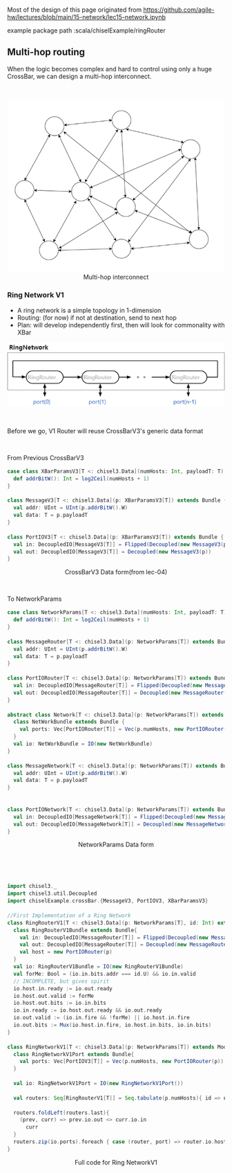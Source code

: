 <br>

Most of the design of this page originated from
https://github.com/agile-hw/lectures/blob/main/15-network/lec15-network.ipynb

example package path :scala/chiselExample/ringRouter

## Multi-hop routing

When the logic becomes complex and hard to control using only a huge CrossBar, we can design a multi-hop interconnect.

<br>
<p align="center"> <img src="lec05/multihop.png"/> <br> Multi-hop interconnect </p>


### Ring Network V1

- A ring network is a simple topology in 1-dimension
- Routing: (for now) if not at destination, send to next hop
- Plan: will develop independently first, then will look for commonality with XBar


<p align="center"> <img src="lec05/RingNetworkV1.png"/> </p>

<br>

Before we go, V1 Router will reuse CrossBarV3's generic data format

<br>

From Previous CrossBarV3
```scala
case class XBarParamsV3[T <: chisel3.Data](numHosts: Int, payloadT: T) {
  def addrBitW(): Int = log2Ceil(numHosts + 1)
}

class MessageV3[T <: chisel3.Data](p: XBarParamsV3[T]) extends Bundle {
  val addr: UInt = UInt(p.addrBitW().W)
  val data: T = p.payloadT
}

class PortIOV3[T <: chisel3.Data](p: XBarParamsV3[T]) extends Bundle {
  val in: DecoupledIO[MessageV3[T]] = Flipped(Decoupled(new MessageV3(p)))
  val out: DecoupledIO[MessageV3[T]] = Decoupled(new MessageV3(p))
}
```
<p align="center"> CrossBarV3 Data form(from lec-04) </p>

<br>

To NetworkParams
```scala
case class NetworkParams[T <: chisel3.Data](numHosts: Int, payloadT: T) {
  def addrBitW(): Int = log2Ceil(numHosts + 1)
}

class MessageRouter[T <: chisel3.Data](p: NetworkParams[T]) extends Bundle {
  val addr: UInt = UInt(p.addrBitW().W)
  val data: T = p.payloadT
}

class PortIORouter[T <: chisel3.Data](p: NetworkParams[T]) extends Bundle {
  val in: DecoupledIO[MessageRouter[T]] = Flipped(Decoupled(new MessageRouter(p)))
  val out: DecoupledIO[MessageRouter[T]] = Decoupled(new MessageRouter(p))
}

abstract class Network[T <: chisel3.Data](p: NetworkParams[T]) extends Module {
  class NetWorkBundle extends Bundle {
    val ports: Vec[PortIORouter[T]] = Vec(p.numHosts, new PortIORouter(p))
  }
  val io: NetWorkBundle = IO(new NetWorkBundle)
}

class MessageNetwork[T <: chisel3.Data](p: NetworkParams[T]) extends Bundle {
  val addr: UInt = UInt(p.addrBitW().W)
  val data: T = p.payloadT
}


class PortIONetwork[T <: chisel3.Data](p: NetworkParams[T]) extends Bundle {
  val in: DecoupledIO[MessageNetwork[T]] = Flipped(Decoupled(new MessageNetwork(p)))
  val out: DecoupledIO[MessageNetwork[T]] = Decoupled(new MessageNetwork(p))
}
```
<p align="center"> NetworkParams Data form</p>

<br>
<br>

<br>

```scala
import chisel3._
import chisel3.util.Decoupled
import chiselExample.crossBar.{MessageV3, PortIOV3, XBarParamsV3}

//First Implementation of a Ring Network
class RingRouterV1[T <: chisel3.Data](p: NetworkParams[T], id: Int) extends Module {
  class RingRouterV1Bundle extends Bundle{
    val in: DecoupledIO[MessageRouter[T]] = Flipped(Decoupled(new MessageRouter(p)))
    val out: DecoupledIO[MessageRouter[T]] = Decoupled(new MessageRouter(p))
    val host = new PortIORouter(p)
  }
  val io: RingRouterV1Bundle = IO(new RingRouterV1Bundle)
  val forMe: Bool = (io.in.bits.addr === id.U) && io.in.valid
  // INCOMPLETE, but gives spirit
  io.host.in.ready := io.out.ready
  io.host.out.valid := forMe
  io.host.out.bits := io.in.bits
  io.in.ready := io.host.out.ready && io.out.ready
  io.out.valid := (io.in.fire && !forMe) || io.host.in.fire
  io.out.bits := Mux(io.host.in.fire, io.host.in.bits, io.in.bits)
}

class RingNetworkV1[T <: chisel3.Data](p: NetworkParams[T]) extends Module {
  class RingNetworkV1Port extends Bundle{
    val ports: Vec[PortIOV3[T]] = Vec(p.numHosts, new PortIORouter(p))
  }

  val io: RingNetworkV1Port = IO(new RingNetworkV1Port())

  val routers: Seq[RingRouterV1[T]] = Seq.tabulate(p.numHosts){ id => new RingRouterV1(p, id)}

  routers.foldLeft(routers.last){
    (prev, curr) => prev.io.out <> curr.io.in
      curr
  }
  routers.zip(io.ports).foreach { case (router, port) => router.io.host <> port}
}
```

<p align="center"> Full code for Ring NetworkV1  </p>



